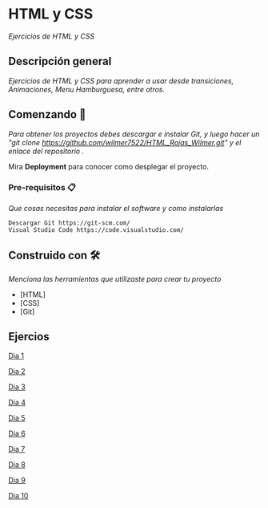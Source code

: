 # HTML y CSS

_Ejercicios de HTML y CSS_


## Descripción general

_Ejercicios de HTML y CSS para aprender a usar desde transiciones, Animaciones, Menu Hamburguesa, entre otros._

## Comenzando 🚀

_Para obtener los proyectos debes descargar e instalar Git, y luego hacer un "git clone https://github.com/wilmer7522/HTML_Rojas_Wilmer.git" y el enlace del repositorio ._

Mira **Deployment** para conocer como desplegar el proyecto.


### Pre-requisitos 📋

_Que cosas necesitas para instalar el software y como instalarlas_

```
Descargar Git https://git-scm.com/
Visual Studio Code https://code.visualstudio.com/
```
<!--
### Instalación 🔧

_Una serie de ejemplos paso a paso que te dice lo que debes ejecutar para tener un entorno de desarrollo ejecutandose_

_Dí cómo será ese paso_

```
Da un ejemplo
```

_Y repite_

```
hasta finalizar
```

_Finaliza con un ejemplo de cómo obtener datos del sistema o como usarlos para una pequeña demo_

## Ejecutando las pruebas ⚙️

_Explica como ejecutar las pruebas automatizadas para este sistema_

### Analice las pruebas end-to-end 🔩

_Explica que verifican estas pruebas y por qué_

```
Da un ejemplo
```

### Y las pruebas de estilo de codificación ⌨️

_Explica que verifican estas pruebas y por qué_

```
Da un ejemplo
```

## Despliegue 📦

_Agrega notas adicionales sobre como hacer deploy_
-->

## Construido con 🛠️

_Menciona las herramientas que utilizaste para crear tu proyecto_

* [HTML]
* [CSS]
* [Git]

## Ejercios 

[Dia 1](Dia1)

[Dia 2](Dias2)

[Dia 3](Dias3)

[Dia 4](Dia4)

[Dia 5](Dia5)

[Dia 6](Dia6)

[Dia 7](Dia7)

[Dia 8](Dia8)

[Dia 9](Dia9)

[Dia 10](Dia10)







